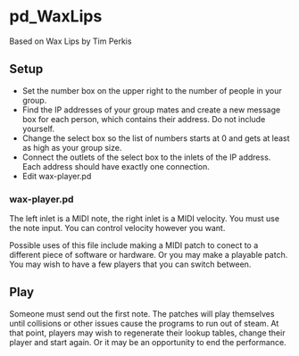 # pd_WaxLips
Based on Wax Lips by Tim Perkis

## Setup
* Set the number box on the upper right to the number of people in your group.
* Find the IP addresses of your group mates and create a new message box for each person, which contains their address. Do not include yourself.
* Change the select box so the list of numbers starts at 0 and gets at least as high as your group size.
* Connect the outlets of the select box to the inlets of the IP address. Each address should have exactly one connection.
* Edit wax-player.pd

### wax-player.pd

The left inlet is a MIDI note, the right inlet is a MIDI velocity.  You must use the note input. You can control velocity however you want.

Possible uses of this file include making a MIDI patch to conect to a different piece of software or hardware. Or you may make a playable patch.  You may wish to have a few players that you can switch between.

## Play

Someone must send out the first note. The patches will play themselves until collisions or other issues cause the programs to run out of steam. At that point, players may wish to regenerate their lookup tables, change their player and start again.  Or it may be an opportunity to end the performance.
